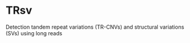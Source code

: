 # TRsv
Detection tandem repeat variations (TR-CNVs) and structural variations (SVs) using long reads
